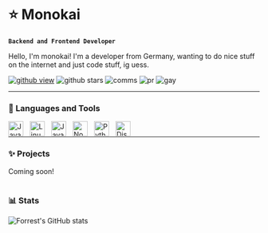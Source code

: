 # ⭐ Monokai

**`Backend and Frontend Developer`**

Hello, I'm monokai! I'm a developer from Germany, wanting to do nice stuff on the internet and just code stuff, ig uess.

   <p align="left">
      <a href="https://github.com/monokaiidev/triage-webscraper">
         <img alt="github view" title="views" src="https://komarev.com/ghpvc/?username=monokaiidev&style=for-the-badge&color=ff94ef&label=:3%20views&label_color=ff94ef&color=ffa6ed"/></a> 
         <img alt="github stars" title="stars" src="https://img.shields.io/github/stars/monokaiidev/triage-webscraper?style=for-the-badge&label=%3A3%20webscraper%20stars&color=ffa6ed&labelColor=ff6ee9"/></a> 
         <img alt="comms" title="Total commits on GitHub a week" src="https://img.shields.io/github/commit-activity/w/monokaiidev/triage-webscraper?style=for-the-badge&label=%3A3%20commits&color=ffa6ed&labelColor=ff6ee9"/>
         <img alt="pr" title="issues" src="https://img.shields.io/github/issues-pr/monokaiidev/triage-webscraper?style=for-the-badge&color=ffa6ed&label=:3%20pr&labelColor=ff6ee9"/></a>
         <img alt="gay" title="gay" src="https://img.shields.io/badge/im%20gay%20btw-ffa6ed?style=for-the-badge&color=ffa6ed&labelColor=ff6ee9"/></a>
   </p>

---

### 🧰 Languages and Tools

<img align="left" alt="Java" width="30px" style="padding-right:10px;" src="https://cdn.jsdelivr.net/gh/devicons/devicon/icons/java/java-original.svg"/>
<img align="left" alt="Linux" width="30px" style="padding-right:10px;" src="https://cdn.jsdelivr.net/gh/devicons/devicon/icons/linux/linux-original.svg" />
<img align="left" alt="JavaScript" width="30px" style="padding-right:10px;" src="https://cdn.jsdelivr.net/gh/devicons/devicon/icons/javascript/javascript-plain.svg" />
<img align="left" alt="NodeJS" width="30px" style="padding-right:10px;" src="https://cdn.jsdelivr.net/gh/devicons/devicon/icons/nodejs/nodejs-original.svg" />
<img align="left" alt="Python" width="30px" style="padding-right:10px;" src="https://cdn.jsdelivr.net/gh/devicons/devicon/icons/python/python-plain.svg" />
<img align="left" alt="DiscordJS" width="30px" style="padding-right:10px;" src="https://icon.icepanel.io/Technology/svg/Discord.js.svg" />
<br />

---

### ✨ Projects
   <p align="left">
      Coming soon!

#


### 📊 Stats

![Forrest's GitHub stats](https://github-readme-stats.vercel.app/api?username=monokaiidev&show_icons=true&theme=catppuccin_mocha)

<!-- ![GitHub Streak](https://streak-stats.demolab.com?user=ForrestKnight&theme=gruvbox&border_radius=4.5) -->

[website]: https://fkcodes.com
[youtube]: https://youtube.com/fknight
